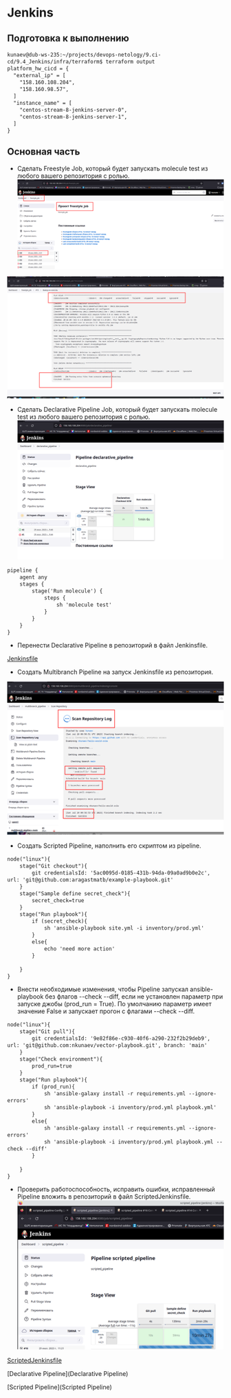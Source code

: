 # Jenkins

## Подготовка к выполнению
```ignorelang
kunaev@dub-ws-235:~/projects/devops-netology/9.ci-cd/9.4_Jenkins/infra/terraform$ terraform output
platform_hw_cicd = {
  "external_ip" = [
    "158.160.108.204",
    "158.160.98.57",
  ]
  "instance_name" = [
    "centos-stream-8-jenkins-server-0",
    "centos-stream-8-jenkins-server-1",
  ]
}
```
## Основная часть

* Сделать Freestyle Job, который будет запускать molecule test из любого вашего репозитория с ролью.
![img.png](img/img.png)

![img_1.png](img/img_1.png)

* Сделать Declarative Pipeline Job, который будет запускать molecule test из любого вашего репозитория с ролью.
![img_2.png](img/img_2.png)

```ignorelang
pipeline {
    agent any
    stages {
        stage('Run molecule') {
            steps {
                sh 'molecule test'
            }
        }
    }
}
```
* Перенести Declarative Pipeline в репозиторий в файл Jenkinsfile.

[Jenkinsfile](https://github.com/nkunaev/hello-world-role/blob/main/Jenkinsfile)

*  Создать Multibranch Pipeline на запуск Jenkinsfile из репозитория.

![img_3.png](img/img_3.png)

* Создать Scripted Pipeline, наполнить его скриптом из pipeline.
```ignorelang
node("linux"){
    stage("Git checkout"){
        git credentialsId: '5ac0095d-0185-431b-94da-09a0ad9b0e2c', url: 'git@github.com:aragastmatb/example-playbook.git'
    }
    stage("Sample define secret_check"){
        secret_check=true
    }
    stage("Run playbook"){
        if (secret_check){
            sh 'ansible-playbook site.yml -i inventory/prod.yml'
        }
        else{
            echo 'need more action'
        }
        
    }
}
```

* Внести необходимые изменения, чтобы Pipeline запускал ansible-playbook без флагов --check --diff, если не установлен параметр при запуске джобы (prod_run = True). По умолчанию параметр имеет значение False и запускает прогон с флагами --check --diff.
```ignorelang
node("linux"){
    stage("Git pull"){
        git credentialsId: '9e82f86e-c930-40f6-a290-232f2b29deb9', url: 'git@github.com:nkunaev/vector-playbook.git', branch: 'main'
    }
    stage("Check environment"){
        prod_run=true
    }
    stage("Run playbook"){
        if (prod_run){
            sh 'ansible-galaxy install -r requirements.yml --ignore-errors'
            sh 'ansible-playbook -i inventory/prod.yml playbook.yml'
        }
        else{
            sh 'ansible-galaxy install -r requirements.yml --ignore-errors'
            sh 'ansible-playbook -i inventory/prod.yml playbook.yml --check --diff'
        }
        
    }
}
```
* Проверить работоспособность, исправить ошибки, исправленный Pipeline вложить в репозиторий в файл ScriptedJenkinsfile.
![img.png](img.png)

[ScriptedJenkinsfile](ScriptedJenkinsfile)  

[Declarative Pipeline](Declarative Pipeline)

[Scripted Pipeline](Scripted Pipeline)

